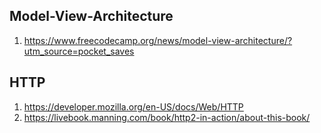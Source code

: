 ## Model-View-Architecture

1. https://www.freecodecamp.org/news/model-view-architecture/?utm_source=pocket_saves

## HTTP

1. https://developer.mozilla.org/en-US/docs/Web/HTTP
2. https://livebook.manning.com/book/http2-in-action/about-this-book/
